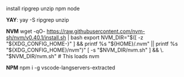install ripgrep unzip npm node

**YAY**:
yay -S ripgrep unzip

**NVM**
wget -qO- https://raw.githubusercontent.com/nvm-sh/nvm/v0.40.1/install.sh | bash
export NVM_DIR="$([ -z "${XDG_CONFIG_HOME-}" ] && printf %s "${HOME}/.nvm" || printf %s "${XDG_CONFIG_HOME}/nvm")"
[ -s "$NVM_DIR/nvm.sh" ] && \. "$NVM_DIR/nvm.sh" # This loads nvm

**NPM**
npm i -g vscode-langservers-extracted
